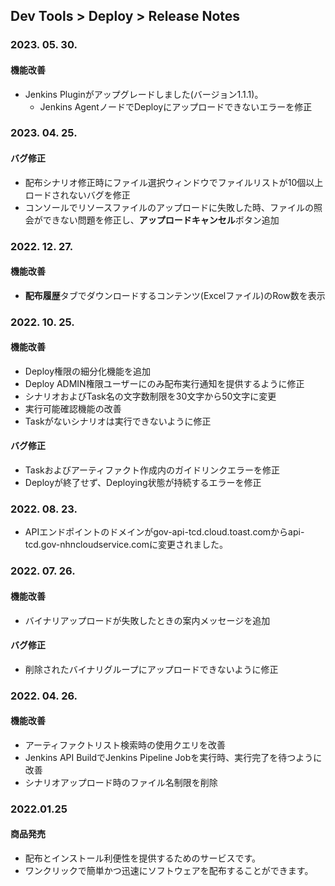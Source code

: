 ## Dev Tools > Deploy > Release Notes

### 2023. 05. 30.
#### 機能改善
* Jenkins Pluginがアップグレードしました(バージョン1.1.1)。
    * Jenkins AgentノードでDeployにアップロードできないエラーを修正

### 2023. 04. 25. 
#### バグ修正
* 配布シナリオ修正時にファイル選択ウィンドウでファイルリストが10個以上ロードされないバグを修正
* コンソールでリソースファイルのアップロードに失敗した時、ファイルの照会ができない問題を修正し、**アップロードキャンセル**ボタン追加

### 2022. 12. 27.
#### 機能改善
* **配布履歴**タブでダウンロードするコンテンツ(Excelファイル)のRow数を表示

### 2022. 10. 25.
#### 機能改善
* Deploy権限の細分化機能を追加
* Deploy ADMIN権限ユーザーにのみ配布実行通知を提供するように修正
* シナリオおよびTask名の文字数制限を30文字から50文字に変更
* 実行可能確認機能の改善
* Taskがないシナリオは実行できないように修正
#### バグ修正
* Taskおよびアーティファクト作成内のガイドリンクエラーを修正
* Deployが終了せず、Deploying状態が持続するエラーを修正

### 2022. 08. 23.
* APIエンドポイントのドメインがgov-api-tcd.cloud.toast.comからapi-tcd.gov-nhncloudservice.comに変更されました。

### 2022. 07. 26.
#### 機能改善
* バイナリアップロードが失敗したときの案内メッセージを追加
#### バグ修正
* 削除されたバイナリグループにアップロードできないように修正

### 2022. 04. 26.
#### 機能改善
* アーティファクトリスト検索時の使用クエリを改善
* Jenkins API BuildでJenkins Pipeline Jobを実行時、実行完了を待つように改善
* シナリオアップロード時のファイル名制限を削除

### 2022.01.25
#### 商品発売
* 配布とインストール利便性を提供するためのサービスです。
* ワンクリックで簡単かつ迅速にソフトウェアを配布することができます。
